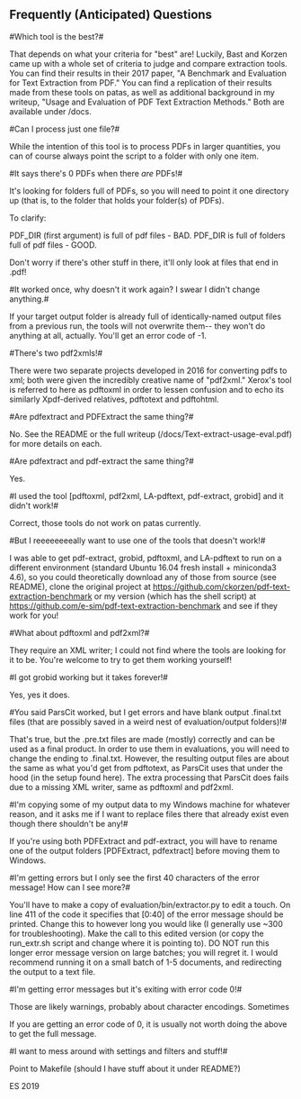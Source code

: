 ## Frequently (Anticipated) Questions ##

#Which tool is the best?#

That depends on what your criteria for "best" are!  Luckily, Bast and Korzen came up with a whole set of criteria to judge and compare extraction tools.  You can find their results in their 2017 paper, "A Benchmark and Evaluation for Text Extraction from PDF."  You can find a replication of their results made from these tools on patas, as well as additional background in my writeup, "Usage and Evaluation of PDF Text Extraction Methods."  Both are available under /docs.

#Can I process just one file?#

While the intention of this tool is to process PDFs in larger quantities, you can of course always point the script to a folder with only one item.

#It says there's 0 PDFs when there *are* PDFs!#

It's looking for folders full of PDFs, so you will need to point it one directory up (that is, to the folder that holds your folder(s) of PDFs).  

To clarify:

PDF_DIR (first argument) is full of pdf files - BAD.
PDF_DIR is full of folders full of pdf files - GOOD.

Don't worry if there's other stuff in there, it'll only look at files that end in .pdf! 

#It worked once, why doesn't it work again? I swear I didn't change anything.#

If your target output folder is already full of identically-named output files from a previous run, the tools will not overwrite them-- they won't do anything at all, actually.  You'll get an error code of -1.

#There's two pdf2xmls!#

There were two separate projects developed in 2016 for converting pdfs to xml; both were given the incredibly creative name of "pdf2xml." Xerox's tool is referred to here as pdftoxml in order to lessen confusion and to echo its similarly Xpdf-derived relatives, pdftotext and pdftohtml.

#Are pdfextract and PDFExtract the same thing?#

No.  See the README or the full writeup (/docs/Text-extract-usage-eval.pdf) for more details on each.

#Are pdfextract and pdf-extract the same thing?#

Yes.

#I used the tool \[pdftoxml, pdf2xml, LA-pdftext, pdf-extract, grobid\] and it didn't work!#

Correct, those tools do not work on patas currently.

#But I reeeeeeeeally want to use one of the tools that doesn't work!#

I was able to get pdf-extract, grobid, pdftoxml, and LA-pdftext to run on a different environment (standard Ubuntu 16.04 fresh install + miniconda3 4.6), so you could theoretically download any of those from source (see README), clone the original project at https://github.com/ckorzen/pdf-text-extraction-benchmark or my version (which has the shell script) at https://github.com/e-sim/pdf-text-extraction-benchmark and see if they work for you!

#What about pdftoxml and pdf2xml?#

They require an XML writer; I could not find where the tools are looking for it to be.  You're welcome to try to get them working yourself!

#I got grobid working but it takes forever!#

Yes, yes it does.

#You said ParsCit worked, but I get errors and have blank output .final.txt files (that are possibly saved in a weird nest of evaluation/output folders)!#

That's true, but the .pre.txt files are made (mostly) correctly and can be used as a final product.  In order to use them in evaluations,  you will need to change the ending to .final.txt.  However, the resulting output files are about the same as what you'd get from pdftotext, as ParsCit uses that under the hood (in the setup found here).  The extra processing that ParsCit does fails due to a missing XML writer, same as pdftoxml and pdf2xml.

#I'm copying some of my output data to my Windows machine for whatever reason, and it asks me if I want to replace files there that already exist even though there shouldn't be any!#

If you're using both PDFExtract and pdf-extract, you will have to rename one of the output folders [PDFExtract, pdfextract] before moving them to Windows.

#I'm getting errors but I only see the first 40 characters of the error message! How can I see more?#

You'll have to make a copy of evaluation/bin/extractor.py to edit a touch.  On line 411 of the code it specifies that [0:40] of the error message should be printed.  Change this to however long you would like (I generally use ~300 for troubleshooting). Make the call to this edited version (or copy the run_extr.sh script and change where it is pointing to).  DO NOT run this longer error message version on large batches; you will regret it.  I would recommend running it on a small batch of 1-5 documents, and redirecting the output to a text file.  

#I'm getting error messages but it's exiting with error code 0!#

Those are likely warnings, probably about character encodings.  Sometimes 

If you are getting an error code of 0, it is usually not worth doing the above to get the full message.

#I want to mess around with settings and filters and stuff!#

Point to Makefile (should I have stuff about it under README?)

ES 2019
